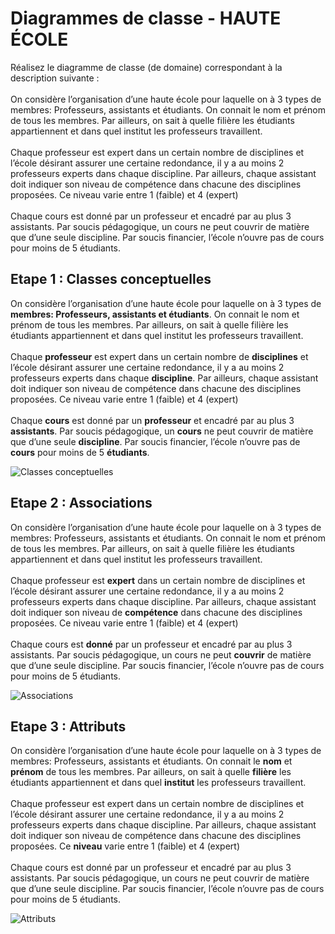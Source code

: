 # Diagrammes de classe - HAUTE ÉCOLE
Réalisez le diagramme de classe (de domaine) correspondant à la description suivante :
<br><br>
On considère l’organisation d’une haute école pour laquelle on à 3 types de membres: Professeurs, assistants et étudiants. On connait le nom et prénom de tous les membres. Par ailleurs, on sait à quelle filière les étudiants appartiennent et dans quel institut les professeurs travaillent.
<br><br>
Chaque professeur est expert dans un certain nombre de disciplines et l’école désirant assurer une certaine redondance, il y a au moins 2 professeurs experts dans chaque discipline. Par ailleurs, chaque assistant doit indiquer son niveau de compétence dans chacune des disciplines proposées. Ce niveau varie entre 1 (faible) et 4 (expert)
<br><br>
Chaque cours est donné par un professeur et encadré par au plus 3 assistants. Par soucis pédagogique, un cours ne peut couvrir de matière que d’une seule discipline. Par soucis financier, l’école n’ouvre pas de cours pour moins de 5 étudiants. 

## Etape 1 : Classes conceptuelles
On considère l’organisation d’une haute école pour laquelle on à 3 types de **membres: Professeurs, assistants et étudiants**. On connait le nom et prénom de tous les membres. Par ailleurs, on sait à quelle filière les étudiants appartiennent et dans quel institut les professeurs travaillent.
<br><br>
Chaque **professeur** est expert dans un certain nombre de **disciplines** et l’école désirant assurer une certaine redondance, il y a au moins 2 professeurs experts dans chaque **discipline**. Par ailleurs, chaque assistant doit indiquer son niveau de compétence dans chacune des disciplines proposées. Ce niveau varie entre 1 (faible) et 4 (expert)
<br><br>
Chaque **cours** est donné par un **professeur** et encadré par au plus 3 **assistants**. Par soucis pédagogique, un **cours** ne peut couvrir de matière que d’une seule **discipline**. Par soucis financier, l’école n’ouvre pas de **cours** pour moins de 5 **étudiants**.

![Classes conceptuelles](https://www.plantuml.com/plantuml/png/TOyx3W8n34JxdC8NI45FiMYXvmfHCcWZXIIodOuBSGukHf3sMr1wtlXP7aGTQtic6fCJWP0lsQDgGqeGCy45C7tUwYheHFPFp_zIkeEbv8nvl8Z4xi-wO2uFzEN6St3J5kB6hr5yh2ckWh4q5cCMBPrVrkwintndFuBroe0S-gjV "Classes conceptuelles")

## Etape 2 : Associations
On considère l’organisation d’une haute école pour laquelle on à 3 types de membres: Professeurs, assistants et étudiants. On connait le nom et prénom de tous les membres. Par ailleurs, on sait à quelle filière les étudiants appartiennent et dans quel institut les professeurs travaillent.
<br><br>
Chaque professeur est **expert** dans un certain nombre de disciplines et l’école désirant assurer une certaine redondance, il y a au moins 2 professeurs experts dans chaque discipline. Par ailleurs, chaque assistant doit indiquer son niveau de **compétence** dans chacune des disciplines proposées. Ce niveau varie entre 1 (faible) et 4 (expert)
<br><br>
Chaque cours est **donné** par un professeur et encadré par au plus 3 assistants. Par soucis pédagogique, un cours ne peut **couvrir** de matière que d’une seule discipline. Par soucis financier, l’école n’ouvre pas de cours pour moins de 5 étudiants. 

![Associations](https://www.plantuml.com/plantuml/png/PP4n3i8m34NtdC8NwCA842e2TguG9GOijKbb9uY12t4EBeO5RTh0QF-Vzx-LLfBbbFiETYBHaKqKWvWhMeyChsUo0y8AcbfsdHM14xB4470SrK5A2scIEPvH13EFYsFAdcRzGE9ewAW0zZ6p63DXOVDecWMrtY_ejL1IJ7aAkfxJOAr9_Q2tON1OkpuLrA2AzOnQfiJyGL0Iu7r0Jk3nnpXp1EcY5vgfrbALJ5hpE_tINSmt9eQjCIq6hp_q1W00 "Associations")

## Etape 3 : Attributs
On considère l’organisation d’une haute école pour laquelle on à 3 types de membres: Professeurs, assistants et étudiants. On connait le **nom** et **prénom** de tous les membres. Par ailleurs, on sait à quelle **filière** les étudiants appartiennent et dans quel **institut** les professeurs travaillent.
<br><br>
Chaque professeur est expert dans un certain nombre de disciplines et l’école désirant assurer une certaine redondance, il y a au moins 2 professeurs experts dans chaque discipline. Par ailleurs, chaque assistant doit indiquer son niveau de compétence dans chacune des disciplines proposées. Ce **niveau** varie entre 1 (faible) et 4 (expert)
<br><br>
Chaque cours est donné par un professeur et encadré par au plus 3 assistants. Par soucis pédagogique, un cours ne peut couvrir de matière que d’une seule discipline. Par soucis financier, l’école n’ouvre pas de cours pour moins de 5 étudiants. 

![Attributs](https://www.plantuml.com/plantuml/png/PPB1JiCm38RlUGeVcKHtuOOGsWH3uZBj5K9Zm5ARLhOpJGBUXpr7NmnlLPksz9B6___RNw9iH3rhgYlOgZAz9HNtYJuWGtTMtoBSGJ7HN5bv4JWWInCZmfS3-mxSdMDJN__tjluClgq8sOIeOv2RTnJ1n7toDOgI9isHdQP0bkZr5wge-sNC-ZD9IMr54OVAKvDOygPkZHnZYNs7FHtHfqj-X7xuBee9shoU2HV20ERS60KhPnwudqwVkwwCPZ351pkEosF-DK5Hm5EBh11mOSnz1EdZSWS3rbILH8RPxvRTooOTcHWUdRiP4MyddXMirxE3k0t6O4_a3m00 "Attributs")

